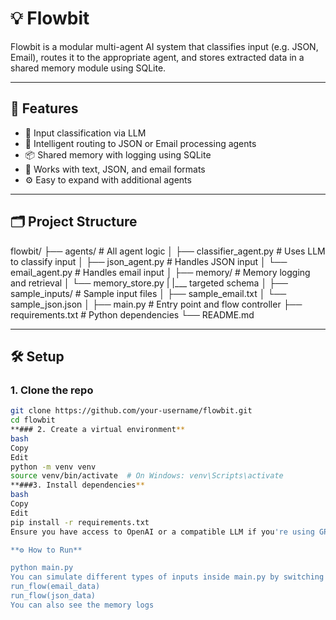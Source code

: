 # 💡 Flowbit

Flowbit is a modular multi-agent AI system that classifies input (e.g. JSON, Email), routes it to the appropriate agent, and stores extracted data in a shared memory module using SQLite.

---

## 🚀 Features

- 🧠 Input classification via LLM
- 🔁 Intelligent routing to JSON or Email processing agents
- 📦 Shared memory with logging using SQLite
- 📄 Works with text, JSON, and email formats
- ⚙️ Easy to expand with additional agents

---

## 🗂️ Project Structure

flowbit/
├── agents/ # All agent logic
│ ├── classifier_agent.py # Uses LLM to classify input
│ ├── json_agent.py # Handles JSON input
│ └── email_agent.py # Handles email input
│
├── memory/ # Memory logging and retrieval
│ └── memory_store.py
| |___ targeted schema
│
├── sample_inputs/ # Sample input files
│ ├── sample_email.txt
│ └── sample_json.json
│
├── main.py # Entry point and flow controller
├── requirements.txt # Python dependencies
└── README.md


---

## 🛠️ Setup

### 1. Clone the repo

```bash
git clone https://github.com/your-username/flowbit.git
cd flowbit
**### 2. Create a virtual environment**
bash
Copy
Edit
python -m venv venv
source venv/bin/activate  # On Windows: venv\Scripts\activate
**###3. Install dependencies**
bash
Copy
Edit
pip install -r requirements.txt
Ensure you have access to OpenAI or a compatible LLM if you're using GPT-based classification.

**⚙️ How to Run**

python main.py
You can simulate different types of inputs inside main.py by switching between:
run_flow(email_data)
run_flow(json_data)
You can also see the memory logs
